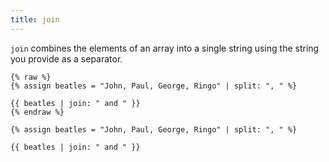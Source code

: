 ```yaml
---
title: join
---
```


`join` combines the elements of an array into a single string using the string you provide as a separator.

```liquid
{% raw %}
{% assign beatles = "John, Paul, George, Ringo" | split: ", " %}

{{ beatles | join: " and " }}
{% endraw %}
```

```text
{% assign beatles = "John, Paul, George, Ringo" | split: ", " %}

{{ beatles | join: " and " }}
```
